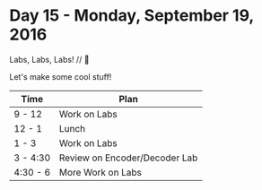 # Day 15 - Monday, September 19, 2016

Labs, Labs, Labs! // :blue_heart:

Let's make some cool stuff!

Time        |   Plan   |
----------------|-------
9 - 12  | Work on Labs
12 - 1     | Lunch
1 - 3     | Work on Labs
3 - 4:30     | Review on Encoder/Decoder Lab
4:30 - 6     | More Work on Labs

